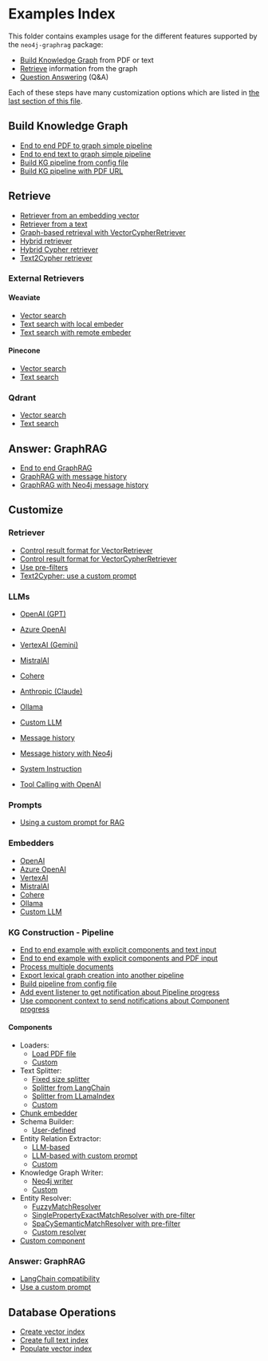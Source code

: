 # Examples Index

This folder contains examples usage for the different features
supported by the `neo4j-graphrag` package:

- [Build Knowledge Graph](#build-knowledge-graph) from PDF or text
- [Retrieve](#retrieve) information from the graph
- [Question Answering](#answer-graphrag) (Q&A)

Each of these steps have many customization options which
are listed in [the last section of this file](#customize).

## Build Knowledge Graph

- [End to end PDF to graph simple pipeline](build_graph/simple_kg_builder_from_pdf.py)
- [End to end text to graph simple pipeline](build_graph/simple_kg_builder_from_text.py)
- [Build KG pipeline from config file](build_graph/from_config_files/simple_kg_pipeline_from_config_file.py)
- [Build KG pipeline with PDF URL](build_graph/from_config_files/simple_kg_pipeline_from_config_file_with_url.py)


## Retrieve

- [Retriever from an embedding vector](retrieve/similarity_search_for_vector.py)
- [Retriever from a text](retrieve/similarity_search_for_text.py)
- [Graph-based retrieval with VectorCypherRetriever](retrieve/vector_cypher_retriever.py)
- [Hybrid retriever](./retrieve/hybrid_retriever.py)
- [Hybrid Cypher retriever](./retrieve/hybrid_cypher_retriever.py)
- [Text2Cypher retriever](./retrieve/text2cypher_search.py)


### External Retrievers

#### Weaviate

- [Vector search](customize/retrievers/external/weaviate/weaviate_vector_search.py)
- [Text search with local embeder](customize/retrievers/external/weaviate/weaviate_text_search_local_embedder.py)
- [Text search with remote embeder](customize/retrievers/external/weaviate/weaviate_text_search_remote_embedder.py)

#### Pinecone

- [Vector search](./customize/retrievers/external/pinecone/pinecone_vector_search.py)
- [Text search](./customize/retrievers/external/pinecone/pinecone_text_search.py)


### Qdrant

- [Vector search](./customize/retrievers/external/qdrant/qdrant_vector_search.py)
- [Text search](./customize/retrievers/external/qdrant/qdrant_text_search.py)


## Answer: GraphRAG

- [End to end GraphRAG](./answer/graphrag.py)
- [GraphRAG with message history](./question_answering/graphrag_with_message_history.py)
- [GraphRAG with Neo4j message history](./question_answering/graphrag_with_neo4j_message_history.py)

## Customize

### Retriever

- [Control result format for VectorRetriever](customize/retrievers/result_formatter_vector_retriever.py)
- [Control result format for VectorCypherRetriever](customize/retrievers/result_formatter_vector_cypher_retriever.py)
- [Use pre-filters](customize/retrievers/use_pre_filters.py)
- [Text2Cypher: use a custom prompt](customize/retrievers/text2cypher_custom_prompt.py)

### LLMs

- [OpenAI (GPT)](./customize/llms/openai_llm.py)
- [Azure OpenAI]()
- [VertexAI (Gemini)](./customize/llms/vertexai_llm.py)
- [MistralAI](./customize/llms/mistalai_llm.py)
- [Cohere](./customize/llms/cohere_llm.py)
- [Anthropic (Claude)](./customize/llms/anthropic_llm.py)
- [Ollama](./customize/llms/ollama_llm.py)
- [Custom LLM](./customize/llms/custom_llm.py)

- [Message history](./customize/llms/llm_with_message_history.py)
- [Message history with Neo4j](./customize/llms/llm_with_neo4j_message_history.py)
- [System Instruction](./customize/llms/llm_with_system_instructions.py)

- [Tool Calling with OpenAI](./customize/llms/openai_tool_calls.py)


### Prompts

- [Using a custom prompt for RAG](customize/answer/custom_prompt.py)


### Embedders

- [OpenAI](./customize/embeddings/openai_embeddings.py)
- [Azure OpenAI](./customize/embeddings/azure_openai_embeddings.py)
- [VertexAI](./customize/embeddings/vertexai_embeddings.py)
- [MistralAI](./customize/embeddings/mistalai_embeddings.py)
- [Cohere](./customize/embeddings/cohere_embeddings.py)
- [Ollama](./customize/embeddings/ollama_embeddings.py)
- [Custom LLM](./customize/embeddings/custom_embeddings.py)


### KG Construction - Pipeline

- [End to end example with explicit components and text input](./customize/build_graph/pipeline/kg_builder_from_text.py)
- [End to end example with explicit components and PDF input](./customize/build_graph/pipeline/kg_builder_from_pdf.py)
- [Process multiple documents](./customize/build_graph/pipeline/kg_builder_two_documents_entity_resolution.py)
- [Export lexical graph creation into another pipeline](./customize/build_graph/pipeline/text_to_lexical_graph_to_entity_graph_two_pipelines.py)
- [Build pipeline from config file](customize/build_graph/pipeline/from_config_files/pipeline_from_config_file.py)
- [Add event listener to get notification about Pipeline progress](./customize/build_graph/pipeline/pipeline_with_notifications.py)
- [Use component context to send notifications about Component progress](./customize/build_graph/pipeline/pipeline_with_component_notifications.py)


#### Components

- Loaders:
  - [Load PDF file](./customize/build_graph/components/loaders/pdf_loader.py)
  - [Custom](./customize/build_graph/components/loaders/custom_loader.py)
- Text Splitter:
  - [Fixed size splitter](./customize/build_graph/components/splitters/fixed_size_splitter.py)
  - [Splitter from LangChain](./customize/build_graph/components/splitters/langhchain_splitter.py)
  - [Splitter from LLamaIndex](./customize/build_graph/components/splitters/llamaindex_splitter.py)
  - [Custom](./customize/build_graph/components/splitters/custom_splitter.py)
- [Chunk embedder]()
- Schema Builder:
  - [User-defined](./customize/build_graph/components/schema_builders/schema.py)
- Entity Relation Extractor:
  - [LLM-based](./customize/build_graph/components/extractors/llm_entity_relation_extractor.py)
  - [LLM-based with custom prompt](./customize/build_graph/components/extractors/llm_entity_relation_extractor_with_custom_prompt.py)
  - [Custom](./customize/build_graph/components/extractors/custom_extractor.py)
- Knowledge Graph Writer:
  - [Neo4j writer](./customize/build_graph/components/writers/neo4j_writer.py)
  - [Custom](./customize/build_graph/components/writers/custom_writer.py)
- Entity Resolver:
  - [FuzzyMatchResolver](./customize/build_graph/components/resolvers/fuzzy_match_entity_resolver_pre_filter.py)
  - [SinglePropertyExactMatchResolver with pre-filter](./customize/build_graph/components/resolvers/simple_entity_resolver_pre_filter.py)
  - [SpaCySemanticMatchResolver with pre-filter](./customize/build_graph/components/resolvers/spacy_entity_resolver_pre_filter.py)
  - [Custom resolver](./customize/build_graph/components/resolvers/custom_resolver.py)
- [Custom component](./customize/build_graph/components/custom_component.py)


### Answer: GraphRAG

- [LangChain compatibility](./customize/answer/langchain_compatiblity.py)
- [Use a custom prompt](./customize/answer/custom_prompt.py)


## Database Operations

- [Create vector index](database_operations/create_vector_index.py)
- [Create full text index](create_fulltext_index.py)
- [Populate vector index](populate_vector_index.py)
